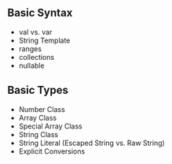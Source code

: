 ## Basic Syntax
- val vs. var
- String Template
- ranges
- collections
- nullable

## Basic Types
- Number Class
- Array Class
- Special Array Class
- String Class
- String Literal (Escaped String vs. Raw String)
- Explicit Conversions
